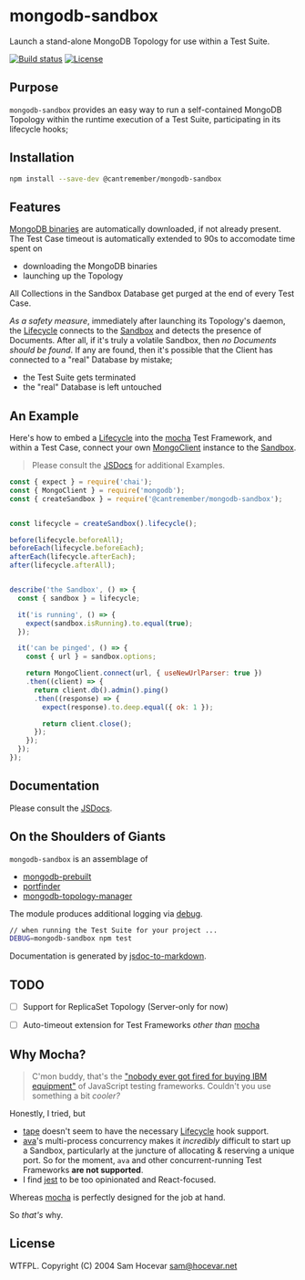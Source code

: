 # mongodb-sandbox

Launch a stand-alone MongoDB Topology for use within a Test Suite.

  [![Build status][travis-img]][travis-url]
  [![License][license-img]][license-url]


## Purpose

`mongodb-sandbox` provides an easy way to run a self-contained MongoDB Topology
within the runtime execution of a Test Suite,
participating in its lifecycle hooks;


## Installation

```bash
npm install --save-dev @cantremember/mongodb-sandbox
```


## Features

[MongoDB binaries](https://www.mongodb.com/download-center) are automatically downloaded, if not already present.
The Test Case timeout is automatically extended to 90s to accomodate time spent on

- downloading the MongoDB binaries
- launching up the Topology

All Collections in the Sandbox Database get purged at the end of every Test Case.

*As a safety measure*, immediately after launching its Topology's daemon,
the [Lifecycle](JSDOC.md#Lifecycle) connects to the [Sandbox](JSDOC.md#Sandbox) and detects the presence of Documents.
After all, if it's truly a volatile Sandbox, then *no Documents should be found*.
If any are found, then it's possible that the Client has connected to a "real" Database by mistake;

- the Test Suite gets terminated
- the "real" Database is left untouched


## An Example

Here's how to embed a [Lifecycle](JSDOC.md#Lifecycle) into the [mocha](https://github.com/mochajs/mocha) Test Framework,
and within a Test Case, connect your own [MongoClient](https://github.com/mongodb/node-mongodb-native/blob/master/lib/mongo_client.js) instance
to the [Sandbox](JSDOC.md#Sandbox).

> Please consult the [JSDocs](./JSDOC.md) for additional Examples.

```javascript
const { expect } = require('chai');
const { MongoClient } = require('mongodb');
const { createSandbox } = require('@cantremember/mongodb-sandbox');


const lifecycle = createSandbox().lifecycle();

before(lifecycle.beforeAll);
beforeEach(lifecycle.beforeEach);
afterEach(lifecycle.afterEach);
after(lifecycle.afterAll);


describe('the Sandbox', () => {
  const { sandbox } = lifecycle;

  it('is running', () => {
    expect(sandbox.isRunning).to.equal(true);
  });

  it('can be pinged', () => {
    const { url } = sandbox.options;

    return MongoClient.connect(url, { useNewUrlParser: true })
    .then((client) => {
      return client.db().admin().ping()
      .then((response) => {
        expect(response).to.deep.equal({ ok: 1 });

        return client.close();
      });
    });
  });
});
```


## Documentation

Please consult the [JSDocs](./JSDOC.md).


## On the Shoulders of Giants

`mongodb-sandbox` is an assemblage of

- [mongodb-prebuilt](https://github.com/winfinit/mongodb-prebuilt)
- [portfinder](https://github.com/indexzero/node-portfinder)
- [mongodb-topology-manager](https://github.com/mongodb-js/mongodb-topology-manager)

The module produces additional logging via [debug](https://github.com/visionmedia/debug).

```bash
// when running the Test Suite for your project ...
DEBUG=mongodb-sandbox npm test
```

Documentation is generated by [jsdoc-to-markdown](https://github.com/jsdoc2md/jsdoc-to-markdown).


## TODO

- [ ] Support for ReplicaSet Topology (Server-only for now)
- [ ] Auto-timeout extension for Test Frameworks *other than* [mocha](https://github.com/mochajs/mocha)


## Why Mocha?

> C'mon buddy, that's the ["nobody ever got fired for buying IBM equipment"](https://en.wikipedia.org/wiki/Fear,_uncertainty_and_doubt)
> of JavaScript testing frameworks.
> Couldn't you use something a bit *cooler?*

Honestly, I tried, but

- [tape](https://github.com/substack/tape) doesn't seem to have the necessary [Lifecycle](./JSDOC.md#lifecycle) hook support.
- [ava](https://github.com/avajs/ava)'s multi-process concurrency makes it *incredibly* difficult to start up a Sandbox,
  particularly at the juncture of allocating & reserving a unique port.
  So for the moment, `ava` and other concurrent-running Test Frameworks **are not supported**.
- I find [jest](https://github.com/facebook/jest) to be too opinionated and React-focused.

Whereas [mocha](https://github.com/mochajs/mocha) is perfectly designed for the job at hand.

So *that's* why.


## License

WTFPL.  Copyright (C) 2004 Sam Hocevar <sam@hocevar.net>


[travis-img]: https://img.shields.io/travis/cantremember/mongodb-sandbox.svg?style=flat-square
[travis-url]: https://travis-ci.org/cantremember/mongodb-sandbox
[license-img]: https://img.shields.io/badge/license-WTFPL-blue.svg?style=flat-square
[license-url]: http://www.wtfpl.net/
